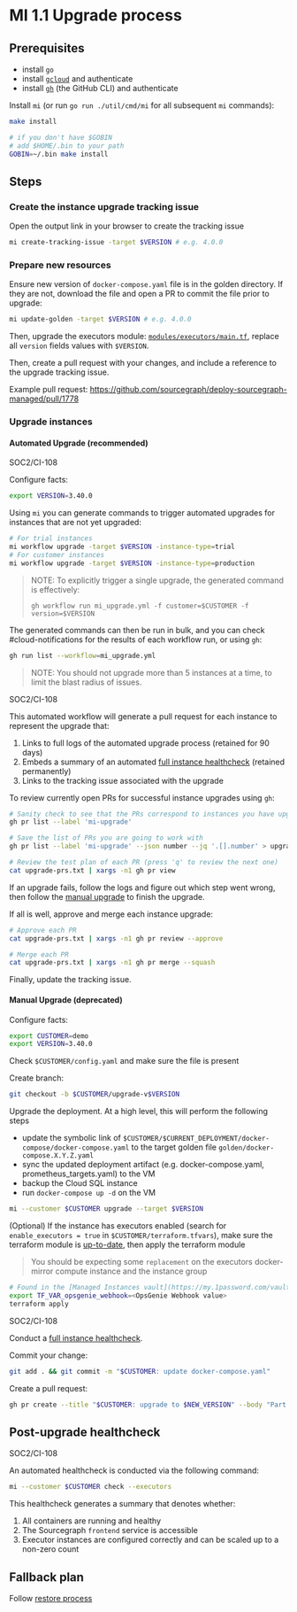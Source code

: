 # MI 1.1 Upgrade process

## Prerequisites

- install `go`
- install [`gcloud`](https://cloud.google.com/sdk/gcloud) and authenticate
- install [`gh`](https://cli.github.com/) (the GitHub CLI) and authenticate

Install `mi` (or run `go run ./util/cmd/mi` for all subsequent `mi` commands):

```sh
make install

# if you don't have $GOBIN
# add $HOME/.bin to your path
GOBIN=~/.bin make install
```

## Steps

### Create the instance upgrade tracking issue

Open the output link in your browser to create the tracking issue

```sh
mi create-tracking-issue -target $VERSION # e.g. 4.0.0
```

### Prepare new resources

Ensure new version of `docker-compose.yaml` file is in the golden directory.
If they are not, download the file and open a PR to commit the file prior to upgrade:

```sh
mi update-golden -target $VERSION # e.g. 4.0.0
```

Then, upgrade the executors module: [`modules/executors/main.tf`](https://github.com/sourcegraph/deploy-sourcegraph-managed/blob/main/modules/executors/main.tf), replace all `version` fields values with `$VERSION`.

Then, create a pull request with your changes, and include a reference to the upgrade tracking issue.

Example pull request: https://github.com/sourcegraph/deploy-sourcegraph-managed/pull/1778

### Upgrade instances

#### Automated Upgrade (recommended)

<span class="badge badge-note">SOC2/CI-108</span>

Configure facts:

```sh
export VERSION=3.40.0
```

Using `mi` you can generate commands to trigger automated upgrades for instances that are not yet upgraded:

```sh
# For trial instances
mi workflow upgrade -target $VERSION -instance-type=trial
# For customer instances
mi workflow upgrade -target $VERSION -instance-type=production
```

> NOTE: To explicitly trigger a single upgrade, the generated command is effectively:
>
> `gh workflow run mi_upgrade.yml -f customer=$CUSTOMER -f version=$VERSION`

The generated commands can then be run in bulk, and you can check #cloud-notifications for the results of each workflow run, or using `gh`:

```sh
gh run list --workflow=mi_upgrade.yml
```

> NOTE: You should not upgrade more than 5 instances at a time, to limit the blast radius of issues.

<span class="badge badge-note">SOC2/CI-108</span>

This automated workflow will generate a pull request for each instance to represent the upgrade that:

1. Links to full logs of the automated upgrade process (retained for 90 days)
2. Embeds a summary of an automated [full instance healthcheck](#post-upgrade-healthcheck) (retained permanently)
3. Links to the tracking issue associated with the upgrade

To review currently open PRs for successful instance upgrades using `gh`:

```sh
# Sanity check to see that the PRs correspond to instances you have upgraded
gh pr list --label 'mi-upgrade'

# Save the list of PRs you are going to work with
gh pr list --label 'mi-upgrade' --json number --jq '.[].number' > upgrade-prs.txt

# Review the test plan of each PR (press 'q' to review the next one)
cat upgrade-prs.txt | xargs -n1 gh pr view
```

If an upgrade fails, follow the logs and figure out which step went wrong, then follow the [manual upgrade](#manual-upgrade-deprecated) to finish the upgrade.

If all is well, approve and merge each instance upgrade:

```sh
# Approve each PR
cat upgrade-prs.txt | xargs -n1 gh pr review --approve

# Merge each PR
cat upgrade-prs.txt | xargs -n1 gh pr merge --squash
```

Finally, update the tracking issue.

#### Manual Upgrade (deprecated)

Configure facts:

```sh
export CUSTOMER=demo
export VERSION=3.40.0
```

Check `$CUSTOMER/config.yaml` and make sure the file is present

Create branch:

```sh
git checkout -b $CUSTOMER/upgrade-v$VERSION
```

Upgrade the deployment. At a high level, this will perform the following steps

- update the symbolic link of `$CUSTOMER/$CURRENT_DEPLOYMENT/docker-compose/docker-compose.yaml` to the target golden file `golden/docker-compose.X.Y.Z.yaml`
- sync the updated deployment artifact (e.g. docker-compose.yaml, prometheus_targets.yaml) to the VM
- backup the Cloud SQL instance
- run `docker-compose up -d` on the VM

```sh
mi --customer $CUSTOMER upgrade --target $VERSION
```

(Optional) If the instance has executors enabled (search for `enable_executors = true` in `$CUSTOMER/terraform.tfvars`), make sure the terraform module is [up-to-date](##upgrade-managed_instance-terraform-module), then apply the terraform module

> You should be expecting some `replacement` on the executors docker-mirror compute instance and the instance group

```sh
# Found in the [Managed Instances vault](https://my.1password.com/vaults/nwbckdjmg4p7y4ntestrtopkuu/allitems/d64bhllfw4wyybqnd4c3wvca2m)
export TF_VAR_opsgenie_webhook=<OpsGenie Webhook value>
terraform apply
```

<span class="badge badge-note">SOC2/CI-108</span>

Conduct a [full instance healthcheck](#post-upgrade-healthcheck).

Commit your change:

```sh
git add . && git commit -m "$CUSTOMER: update docker-compose.yaml"
```

Create a pull request:

```sh
gh pr create --title "$CUSTOMER: upgrade to $NEW_VERSION" --body "Part of <link to release tracking Github ticket>\n## Test plan: <paste mi check results>\n"
```

## Post-upgrade healthcheck

<span class="badge badge-note">SOC2/CI-108</span>

An automated healthcheck is conducted via the following command:

```sh
mi --customer $CUSTOMER check --executors
```

This healthcheck generates a summary that denotes whether:

1. All containers are running and healthy
2. The Sourcegraph `frontend` service is accessible
3. Executor instances are configured correctly and can be scaled up to a non-zero count

## Fallback plan

Follow [restore process](./mi1-1_restore_process.md)
